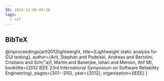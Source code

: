 ```yaml
---
ID: 2024-12-06-09:26
tags:
  - ref
---
```

## BibTeX

@inproceedings{arlt2012lightweight,
  title={Lightweight static analysis for GUI testing},
  author={Arlt, Stephan and Podelski, Andreas and Bertolini, Cristiano and Sch{\"a}f, Martin and Banerjee, Ishan and Memon, Atif M},
  booktitle={2012 IEEE 23rd International Symposium on Software Reliability Engineering},
  pages={301--310},
  year={2012},
  organization={IEEE}
}